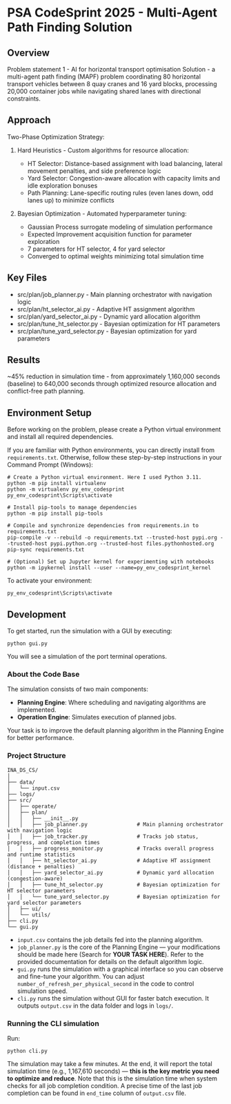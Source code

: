 # PSA CodeSprint 2025 - Multi-Agent Path Finding Solution

## Overview
Problem statement 1 - AI for horizontal transport optimisation
Solution - a multi-agent path finding (MAPF) problem coordinating 80 horizontal transport vehicles between 8 quay cranes and 16 yard blocks, processing 20,000 container jobs while navigating shared lanes with directional constraints.

## Approach

Two-Phase Optimization Strategy:

1. Hard Heuristics - Custom algorithms for resource allocation:
   - HT Selector: Distance-based assignment with load balancing, lateral movement penalties, and side preference logic
   - Yard Selector: Congestion-aware allocation with capacity limits and idle exploration bonuses
   - Path Planning: Lane-specific routing rules (even lanes down, odd lanes up) to minimize conflicts

2. Bayesian Optimization - Automated hyperparameter tuning:
   - Gaussian Process surrogate modeling of simulation performance
   - Expected Improvement acquisition function for parameter exploration
   - 7 parameters for HT selector, 4 for yard selector
   - Converged to optimal weights minimizing total simulation time

## Key Files

- src/plan/job_planner.py - Main planning orchestrator with navigation logic
- src/plan/ht_selector_ai.py - Adaptive HT assignment algorithm
- src/plan/yard_selector_ai.py - Dynamic yard allocation algorithm
- src/plan/tune_ht_selector.py - Bayesian optimization for HT parameters
- src/plan/tune_yard_selector.py - Bayesian optimization for yard parameters

## Results

~45% reduction in simulation time - from approximately 1,160,000 seconds (baseline) to 640,000 seconds through optimized resource allocation and conflict-free path planning.

## Environment Setup

Before working on the problem, please create a Python virtual environment and install all required dependencies.

If you are familiar with Python environments, you can directly install from `requirements.txt`. Otherwise, follow these step-by-step instructions in your Command Prompt (Windows):

```shell
# Create a Python virtual environment. Here I used Python 3.11.
python -m pip install virtualenv
python -m virtualenv py_env_codesprint
py_env_codesprint\Scripts\activate

# Install pip-tools to manage dependencies
python -m pip install pip-tools

# Compile and synchronize dependencies from requirements.in to requirements.txt
pip-compile -v --rebuild -o requirements.txt --trusted-host pypi.org --trusted-host pypi.python.org --trusted-host files.pythonhosted.org
pip-sync requirements.txt

# (Optional) Set up Jupyter kernel for experimenting with notebooks
python -m ipykernel install --user --name=py_env_codesprint_kernel
```

To activate your environment:

```shell
py_env_codesprint\Scripts\activate
```

## Development

To get started, run the simulation with a GUI by executing:

```shell
python gui.py
```

You will see a simulation of the port terminal operations.

### About the Code Base

The simulation consists of two main components:

- **Planning Engine**: Where scheduling and navigating algorithms are implemented.
- **Operation Engine**: Simulates execution of planned jobs.

Your task is to improve the default planning algorithm in the Planning Engine for better performance.

### Project Structure

```
INA_DS_CS/
│
├── data/
│   └── input.csv
├── logs/
├── src/
│   ├── operate/
│   ├── plan/
│   │   ├── __init__.py
│   │   ├── job_planner.py                # Main planning orchestrator with navigation logic
│   │   ├── job_tracker.py                # Tracks job status, progress, and completion times
│   │   ├── progress_monitor.py           # Tracks overall progress and runtime statistics
│   │   ├── ht_selector_ai.py             # Adaptive HT assignment (distance + penalties)
│   │   ├── yard_selector_ai.py           # Dynamic yard allocation (congestion-aware)
│   │   ├── tune_ht_selector.py           # Bayesian optimization for HT selector parameters
│   │   └── tune_yard_selector.py         # Bayesian optimization for yard selector parameters
│   ├── ui/
│   └── utils/
├── cli.py
└── gui.py

```

- `input.csv` contains the job details fed into the planning algorithm.
- `job_planner.py` is the core of the Planning Engine — your modifications should be made here (Search for **YOUR TASK HERE**). Refer to the provided documentation for details on the default algorithm logic.
- `gui.py` runs the simulation with a graphical interface so you can observe and fine-tune your algorithm. You can adjust `number_of_refresh_per_physical_second` in the code to control simulation speed.
- `cli.py` runs the simulation without GUI for faster batch execution. It outputs `output.csv` in the data folder and logs in `logs/`.

### Running the CLI simulation

Run:

```
python cli.py
```

The simulation may take a few minutes. At the end, it will report the total simulation time (e.g., 1,167,610 seconds) — **this is the key metric you need to optimize and reduce**. Note that this is the simulation time when system checks for all job completion condition. A precise time of the last job completion can be found in `end_time` column of `output.csv` file.
